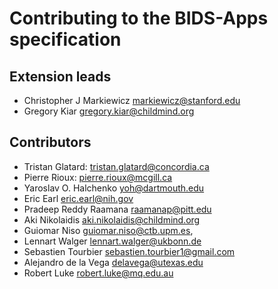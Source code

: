 # Contributing to the BIDS-Apps specification

## Extension leads

-   Christopher J Markiewicz [markiewicz@stanford.edu](mailto:markiewicz@stanford.edu)
-   Gregory Kiar [gregory.kiar@childmind.org](mailto:gregory.kiar@childmind.org)

## Contributors

-   Tristan Glatard: [tristan.glatard@concordia.ca](mailto:tristan.glatard@concordia.ca)
-   Pierre Rioux:  [pierre.rioux@mcgill.ca](mailto:pierre.rioux@mcgill.ca)
-   Yaroslav O. Halchenko [yoh@dartmouth.edu](mailto:yoh@dartmouth.edu)
-   Eric Earl [eric.earl@nih.gov](mailto:eric.earl@nih.gov)
-   Pradeep Reddy Raamana raamanap@pitt.edu
-   Aki Nikolaidis [aki.nikolaidis@childmind.org](mailto:aki.nikolaidis@childmind.org)
-   Guiomar Niso [guiomar.niso@ctb.upm.es](mailto:guiomar.niso@ctb.upm.es),
-   Lennart Walger [lennart.walger@ukbonn.de](mailto:lennart.walger@ukbonn.de)
-   Sebastien Tourbier [sebastien.tourbier1@gmail.com](mailto:sebastien.tourbier1@gmail.com)
-   Alejandro de la Vega [delavega@utexas.edu](mailto:delavega@utexas.edu)
-   Robert Luke robert.luke@mq.edu.au

